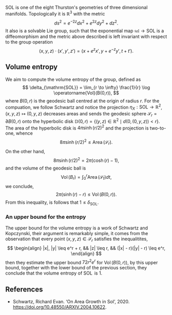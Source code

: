 
SOL is one of the eight Thurston's geometries of three dimensional manifolds. Topologically it is $\mathbb{R}^3$ with the metric
$$
ds^2 = e^{-2z}dx^2 + e^{2z}dy^2 + dz^2.
$$
It also is a solvable Lie group, such that the exponential map $\mathfrak{sol} \to \mathrm{SOL}$ is a diffeomorphism and the metric above described is left invariant with respect to the group operation
$$
(x,y,z) \cdot (x',y',z') = (x+ e^z x',y+ e^{-z} y', t + t').
$$

## Volume entropy

We aim to compute the volume entropy of the group, defined as
$$
\delta_{\mathrm{SOL}} = \lim_{r \to \infty} \frac{1}{r} \log \operatorname{Vol}(B(0,r)),
$$
where $B(0,r)$ is the geodesic ball centred at the origin of radius $r$. For the compuation, we follow Schwartz and notice the projection $\eta_X: \mathrm{SOL} \to \mathbb{R}^2$, $(x, y, z) \mapsto (0, y, z)$ decreases areas and sends the geodesic sphere $\mathcal{S}_r = \partial B(0, r)$ onto the hyperbolic disk $\mathbb{D}(0, r) = \{(y, z) \in \mathbb{R}^2 \mid d(0, (0, y, z)) < r\}$.
The area of the hyperbolic disk is $4\pi\sinh(r/2)^2$ and the projection is two-to-one, whence
$$
8\pi\sinh(r/2)^2 \leq \operatorname{Area}(\mathcal{S}_r).
$$
On the other hand,
$$
8\pi\sinh(r/2)^2 = 2\pi(\cosh(r) - 1),
$$
and the volume of the geodesic ball is
$$
\operatorname{Vol}(B_r) = \int_0^r \operatorname{Area}(\mathcal{S}_t) dt,
$$
we conclude,
$$
2\pi (\sinh(r) - r) \leq \operatorname{Vol}(B(0, r)).
$$
From this inequality, is follows that $1 \leq \delta_{\mathrm{SOL}}$.

### An upper bound for the entropy

The upper bound for the volume entropy is a work of Schwartz and Kopczynski, their argument is remarkably simple, it comes from the observation that every point $(x, y, z) \in \mathcal{S}_r$ satisfies the
inequalitites,
$$
\begin{align}
    |x|, |y| \leq e^r + r, &&
    |z| \leq r, &&
    (|x| - r)(|y| - r) \leq e^r,
\end{align}
$$
then they estimate the upper bound $72r^2e^r$ for $\operatorname{Vol}(B(0,r))$, by this upper bound, together with the lower bound of the previous section, they conclude that the volume entropy of $\operatorname{SOL}$ is 1.

## References

* Schwartz, Richard Evan. ‘On Area Growth in Sol’, 2020. <https://doi.org/10.48550/ARXIV.2004.10622>.
